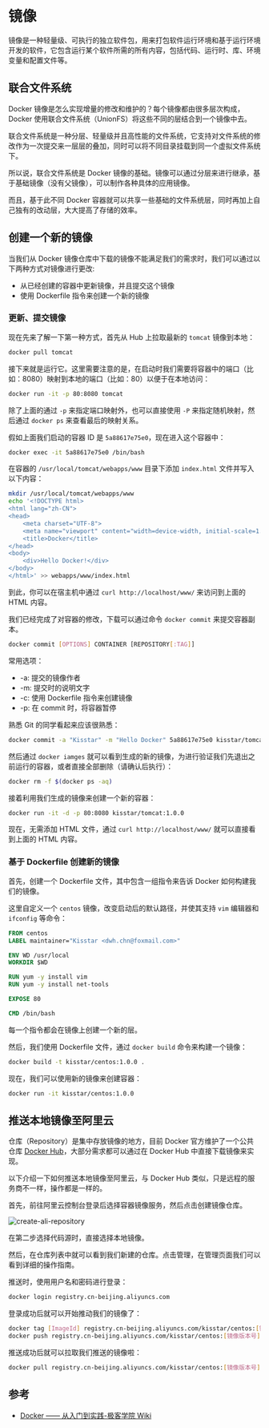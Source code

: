 # 镜像

镜像是一种轻量级、可执行的独立软件包，用来打包软件运行环境和基于运行环境开发的软件，它包含运行某个软件所需的所有内容，包括代码、运行时、库、环境变量和配置文件等。

## 联合文件系统

Docker 镜像是怎么实现增量的修改和维护的？每个镜像都由很多层次构成，Docker 使用联合文件系统（UnionFS）将这些不同的层结合到一个镜像中去。

联合文件系统是一种分层、轻量级并且高性能的文件系统，它支持对文件系统的修改作为一次提交来一层层的叠加，同时可以将不同目录挂载到同一个虚拟文件系统下。

所以说，联合文件系统是 Docker 镜像的基础。镜像可以通过分层来进行继承，基于基础镜像（没有父镜像），可以制作各种具体的应用镜像。

而且，基于此不同 Docker 容器就可以共享一些基础的文件系统层，同时再加上自己独有的改动层，大大提高了存储的效率。

## 创建一个新的镜像

当我们从 Docker 镜像仓库中下载的镜像不能满足我们的需求时，我们可以通过以下两种方式对镜像进行更改:

- 从已经创建的容器中更新镜像，并且提交这个镜像
- 使用 Dockerfile 指令来创建一个新的镜像

### 更新、提交镜像

现在先来了解一下第一种方式，首先从 Hub 上拉取最新的 `tomcat` 镜像到本地：

```bash
docker pull tomcat
```

接下来就是运行它。这里需要注意的是，在启动时我们需要将容器中的端口（比如：8080）映射到本地的端口（比如：80）以便于在本地访问：

```bash
docker run -it -p 80:8080 tomcat
```

除了上面的通过 `-p` 来指定端口映射外，也可以直接使用 `-P` 来指定随机映射，然后通过 `docker ps` 来查看最后的映射关系。

假如上面我们启动的容器 ID 是 `5a88617e75e0`，现在进入这个容器中：

```bash
docker exec -it 5a88617e75e0 /bin/bash
```

在容器的 `/usr/local/tomcat/webapps/www` 目录下添加 `index.html` 文件并写入以下内容：

```bash
mkdir /usr/local/tomcat/webapps/www
echo '<!DOCTYPE html>
<html lang="zh-CN">
<head>
    <meta charset="UTF-8">
    <meta name="viewport" content="width=device-width, initial-scale=1.0">
    <title>Docker</title>
</head>
<body>
    <div>Hello Docker!</div>
</body>
</html>' >> webapps/www/index.html
```

到此，你可以在宿主机中通过 `curl http://localhost/www/` 来访问到上面的 HTML 内容。

我们已经完成了对容器的修改，下载可以通过命令 `docker commit` 来提交容器副本。

```bash
docker commit [OPTIONS] CONTAINER [REPOSITORY[:TAG]]
```

常用选项：

- -a: 提交的镜像作者
- -m: 提交时的说明文字
- -c: 使用 Dockerfile 指令来创建镜像
- -p: 在 commit 时，将容器暂停

熟悉 Git 的同学看起来应该很熟悉：

```bash
docker commit -a "Kisstar" -m "Hello Docker" 5a88617e75e0 kisstar/tomcat:1.0.0
```

然后通过 `docker iamges` 就可以看到生成的新的镜像，为进行验证我们先退出之前运行的容器，或者直接全部删除（请确认后执行）：

```bash
docker rm -f $(docker ps -aq)
```

接着利用我们生成的镜像来创建一个新的容器：

```bash
docker run -it -d -p 80:8080 kisstar/tomcat:1.0.0
```

现在，无需添加 HTML 文件，通过 `curl http://localhost/www/` 就可以直接看到上面的 HTML 内容。

### 基于 Dockerfile 创建新的镜像

首先，创建一个 Dockerfile 文件，其中包含一组指令来告诉 Docker 如何构建我们的镜像。

这里自定义一个 `centos` 镜像，改变启动后的默认路径，并使其支持 `vim` 编辑器和 `ifconfig` 等命令：

```dockerfile
FROM centos
LABEL maintainer="Kisstar <dwh.chn@foxmail.com>"

ENV WD /usr/local
WORKDIR $WD

RUN yum -y install vim
RUN yum -y install net-tools

EXPOSE 80

CMD /bin/bash
```

每一个指令都会在镜像上创建一个新的层。

然后，我们使用 Dockerfile 文件，通过 `docker build` 命令来构建一个镜像：

```bash
docker build -t kisstar/centos:1.0.0 .
```

现在，我们可以使用新的镜像来创建容器：

```bash
docker run -it kisstar/centos:1.0.0
```

## 推送本地镜像至阿里云

仓库（Repository）是集中存放镜像的地方，目前 Docker 官方维护了一个公共仓库 [Docker Hub][docker_hub]，大部分需求都可以通过在 Docker Hub 中直接下载镜像来实现。

以下介绍一下如何推送本地镜像至阿里云，与 Docker Hub 类似，只是远程的服务商不一样，操作都是一样的。

首先，前往阿里云控制台登录后选择容器镜像服务，然后点击创建镜像仓库。

<img :src="$withBase('/images/docker/create-ali-repository.png')" alt="create-ali-repository">

在第二步选择代码源时，直接选择本地镜像。

然后，在仓库列表中就可以看到我们新建的仓库。点击管理，在管理页面我们可以看到详细的操作指南。

推送时，使用用户名和密码进行登录：

```bash
docker login registry.cn-beijing.aliyuncs.com
```

登录成功后就可以开始推动我们的镜像了：

```bash
docker tag [ImageId] registry.cn-beijing.aliyuncs.com/kisstar/centos:[镜像版本号]
docker push registry.cn-beijing.aliyuncs.com/kisstar/centos:[镜像版本号]
```

推送成功后就可以拉取我们推送的镜像啦：

```bash
docker pull registry.cn-beijing.aliyuncs.com/kisstar/centos:[镜像版本号]
```

## 参考

- [Docker —— 从入门到实践-极客学院 Wiki][docker_technology_and_combat]

[docker_technology_and_combat]: https://wiki.jikexueyuan.com/project/docker-technology-and-combat/
[docker_hub]: https://hub.docker.com/
